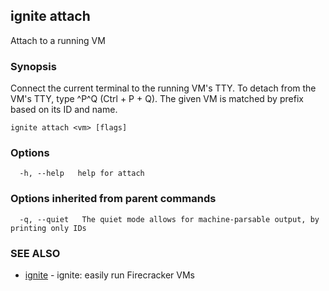 ## ignite attach

Attach to a running VM

### Synopsis


Connect the current terminal to the running VM's TTY.
To detach from the VM's TTY, type ^P^Q (Ctrl + P + Q).
The given VM is matched by prefix based on its ID and name.


```
ignite attach <vm> [flags]
```

### Options

```
  -h, --help   help for attach
```

### Options inherited from parent commands

```
  -q, --quiet   The quiet mode allows for machine-parsable output, by printing only IDs
```

### SEE ALSO

* [ignite](ignite.md)	 - ignite: easily run Firecracker VMs

